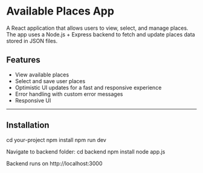 # Available Places App

A React application that allows users to view, select, and manage places.  
The app uses a Node.js + Express backend to fetch and update places data stored in JSON files.


## Features
- View available places
- Select and save user places
- Optimistic UI updates for a fast and responsive experience
- Error handling with custom error messages
- Responsive UI

---

## Installation
cd your-project
npm install
npm run dev

Navigate to backend folder:
cd backend
npm install
node app.js

Backend runs on http://localhost:3000




